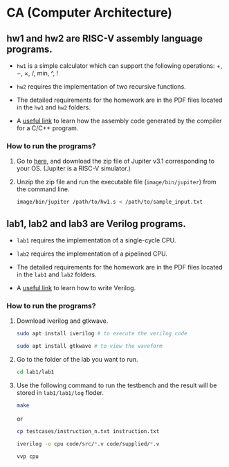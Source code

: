 # CA (Computer Architecture)

## hw1 and hw2 are **RISC-V assembly language** programs.
* `hw1` is a simple calculator which can support the following operations: +, −, ×, /, min, ^, !

* `hw2` requires the implementation of two recursive functions.

* The detailed requirements for the homework are in the PDF files located in the `hw1` and `hw2` folders.

* A [useful link](https://godbolt.org/) to learn how the assembly code generated by the compiler for a C/C++ program. 

### How to run the programs?
1. Go to [here](https://github.com/andrescv/Jupiter/releases), and download the zip file of Jupiter v3.1 corresponding to your OS. (Jupiter is a RISC-V simulator.)

2. Unzip the zip file and run the executable file (`image/bin/jupiter`) from  the command line.
    ```bash
    image/bin/jupiter /path/to/hw1.s < /path/to/sample_input.txt
    ```

## lab1, lab2 and lab3 are **Verilog** programs.
* `lab1` requires the implementation of a single-cycle CPU.

* `lab2` requires the implementation of a pipelined CPU.

* The detailed requirements for the homework are in the PDF files located in the `lab1` and `lab2` folders.

* A [useful link](https://hdlbits.01xz.net/wiki/Step_one) to learn how to write Verilog.

### How to run the programs?
1. Download iverilog and gtkwave.
    ```bash
    sudo apt install iverilog # to execute the verilog code

    sudo apt install gtkwave # to view the waveform
    ```

1. Go to the folder of the lab you want to run.
    ```bash
    cd lab1/lab1
    ```
2. Use the following command to run the testbench and the result will be stored in `lab1/lab1/log` floder.
    ```bash
    make
    ```
    or
    ```bash
    cp testcases/instruction_n.txt instruction.txt

    iverilog -o cpu code/src/*.v code/supplied/*.v

    vvp cpu
    ```